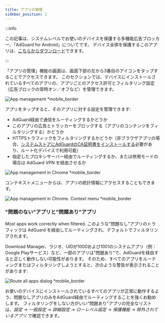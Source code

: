 ```yaml
---
title: アプリの管理
sidebar_position: 2
---
```


:::info

この記事は、システムレベルでお使いのデバイスを保護する多機能広告ブロッカー、「AdGuard for Android」についてです。 デバイス全体を保護するこのアプリは、[こちらからダウンロード](https://agrd.io/download-kb-adblock)できます。

:::

「アプリの管理」機能の画面は、画面下部の左から3番目のアイコンをタップすることでアクセスできます。 このセクションでは、デバイスにインストールされているすべてのアプリの、アプリごとのアクセス許可とフィルタリング設定（広告ブロックの常時オン／オフなど）を管理できます。

![App management \*mobile_border](https://cdn.adtidy.org/blog/new/9sakapp_management.png)

アプリをタップすると、そのアプリに対する設定を管理できます:

- AdGuard経由で通信をルーティングするかどうか
- このアプリの広告とトラッカーをブロックする（アプリのコンテンツをフィルタリングする）かどうか
- HTTPSトラフィックをフィルタリングするかどうか（非ブラウザアプリの場合、[システムストアにAdGuardのCA証明書をインストールする](/adguard-for-android/solving-problems/https-certificate-for-rooted/)必要があり、ルート化デバイスで利用可能）
- 指定したプロキシサーバー経由でルーティングするか、または併用モードの場合は AdGuard VPN を経由させるか

![App management in Chrome \*mobile_border](https://cdn.adtidy.org/blog/new/nvvgochrome_management.png)

コンテキストメニューからは、アプリの統計情報にアクセスすることもできます。

![App management in Chrome. Context menu \*mobile_border](https://cdn.adtidy.org/blog/new/4z85achome_management_context_menu.png)

### "問題のない"アプリと"問題あり"アプリ

Most apps work correctly when filtered. このような"問題なし"アプリのトラフィックは AdGuard を経由してルーティングされ、デフォルトでフィルタリングされます。

Download Manager、ラジオ、UIDが1000および1001のシステムアプリ（例：Google Playサービス）など、一部のアプリは"問題あり"で、AdGuardを経由すると正しく動作しない可能性があります。 そのため、すべてのアプリをルーティングまたはフィルタリングしようとすると、次のような警告が表示されることがあります:

![Route all apps dialog \*mobile_border](https://cdn.adtidy.org/blog/new/6du8jiroute_all.png)

お使いのデバイスにインストールされているすべてのアプリが正常に動作するよう、問題なしアプリのみをAdGuard経由でルーティングすることを強くお勧めします。 フィルタリングをしない方がいい"問題あり"アプリの完全なリストは、_設定_ → _一般設定_ → _詳細設定_ → _ローレベル設定_ → _保護機能_ → _除外されているアプリ_ で確認できます。
